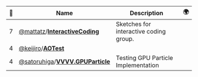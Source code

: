 |:star2: | Name | Description | 🌍|
|---|---|---|---|
|7|[@mattatz](https://github.com/mattatz)/[**InteractiveCoding**](https://github.com/mattatz/InteractiveCoding)|Sketches for interactive coding group.||
|4|[@keijiro](https://github.com/keijiro)/[**AOTest**](https://github.com/keijiro/AOTest)|||
|4|[@satoruhiga](https://github.com/satoruhiga)/[**VVVV.GPUParticle**](https://github.com/satoruhiga/VVVV.GPUParticle)|Testing GPU Particle Implementation||

